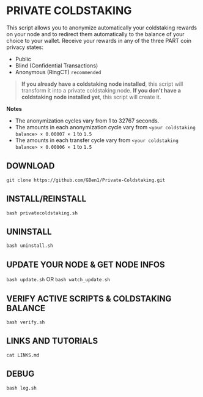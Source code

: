 # PRIVATE COLDSTAKING 

This script allows you to anonymize automatically your coldstaking rewards on your node and to redirect them automatically to the balance of your choice to your wallet. Receive your rewards in any of the three PART coin privacy states:

- Public
- Blind (Confidential Transactions)
- Anonymous (RingCT) `recommended`

> **If you already have a coldstaking node installed**, this script will transform it into a private coldstaking node. **If you don't have a coldstaking node installed yet**, this script will create it.

**Notes**

- The anonymization cycles vary from 1 to 32767 seconds.
- The amounts in each anonymization cycle vary from `<your coldstaking balance> × 0.00007 × 1` to `1.5`
- The amounts in each transfer cycle vary from `<your coldstaking balance> × 0.00006 × 1` to `1.5`

## DOWNLOAD

`git clone https://github.com/GBen1/Private-Coldstaking.git`

## INSTALL/REINSTALL

`bash privatecoldstaking.sh`

## UNINSTALL

`bash uninstall.sh`

## UPDATE YOUR NODE & GET NODE INFOS

`bash update.sh` OR `bash watch_update.sh`

## VERIFY ACTIVE SCRIPTS & COLDSTAKING BALANCE

`bash verify.sh`

## LINKS AND TUTORIALS

`cat LINKS.md`

## DEBUG

`bash log.sh`
